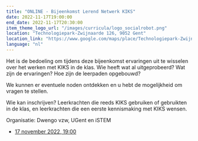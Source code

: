 ```yaml
---
title: "ONLINE - Bijeenkomst Lerend Netwerk KIKS"
date: 2022-11-17T19:00:00
end_date: 2022-11-17T20:30:00
item_theme_logo_url: "/images/curricula/logo_socialrobot.png"
location: "Technologiepark-Zwijnaarde 126, 9052 Gent"
location_link: "https://www.google.com/maps/place/Technologiepark-Zwijnaarde+126,+9052+Gent/@51.0128267,3.7058326,17z/data=!3m1!4b1!4m5!3m4!1s0x47c373a01810a949:0x6ef94764de9e9fbc!8m2!3d51.0128267!4d3.7080266"
language: "nl"
---
```


Het is de bedoeling om tijdens deze bijeenkomst ervaringen uit te wisselen over het werken met KIKS in de klas. Wie heeft wat al uitgeprobeerd? Wat zijn de ervaringen? Hoe zijn de leerpaden opgebouwd?

We kunnen er eventuele noden ontdekken en u hebt de mogelijkheid om vragen te stellen.

Wie kan inschrijven? Leerkrachten die reeds KIKS gebruiken of gebruikten in de klas, en leerkrachten die een eerste kennismaking met KIKS wensen.

Organisatie: Dwengo vzw, UGent en iSTEM

- [17 november 2022, 19:00](https://pro.g-o.be/kalender/detail/6657/12751)